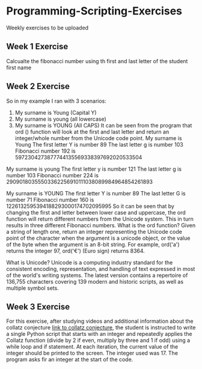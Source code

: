 # Programming-Scripting-Exercises
Weekly exercises to be uploaded
## Week 1 Exercise ##
Calcualte the fibonacci number using th first and last letter of the student first name
## Week 2 Exercise ##
So in my example I ran with 3 scenarios:
1.    My surname is Young (Capital Y)
2.    My surname is young (all lowercase)
3.    My surname is YOUNG (All CAPS)
It can be seen from the program that ord () function will look at the first and last letter and return an integer/whole number from the Unicode code point.
My surname is Young
The first letter Y is number 89
The last letter g is number 103
Fibonacci number 192 is 5972304273877744135569338397692020533504

My surname is young
The first letter y is number 121
The last letter g is number 103
Fibonacci number 224 is 29090180355503362256910111038089984964854261893

My surname is YOUNG
The first letter Y is number 89
The last letter G is number 71
Fibonacci number 160 is 1226132595394188293000174702095995
So it can be seen that by changing the first and letter between lower case and uppercase, the ord function will return different numbers from the Unicode system. This in turn results in three different Fibonacci numbers.
What is the ord function?
Given a string of length one, return an integer representing the Unicode code point of the character when the argument is a unicode object, or the value of the byte when the argument is an 8-bit string. For example, ord('a') returns the integer 97, ord('€') (Euro sign) returns 8364.

What is Unicode? 
Unicode is a computing industry standard for the consistent encoding, representation, and handling of text expressed in most of the world's writing systems. The latest version contains a repertoire of 136,755 characters covering 139 modern and historic scripts, as well as multiple symbol sets. 
## Week 3 Exercise ##
For this exercise, after studying videos and additional information about the collatz conjecture [link to collatz conjecture](https://en.wikipedia.org/wiki/Collatz_conjecture), the student is instructed to write  a single Python script that starts with an integer and repeatedly applies the Collatz function (divide by 2 if even, multiply by three and 1 if odd) using a while loop and if statement. At each iteration, the current value of the integer should be printed to the screen. The integer used was 17. The program asks fir an integer at the start of the code.
